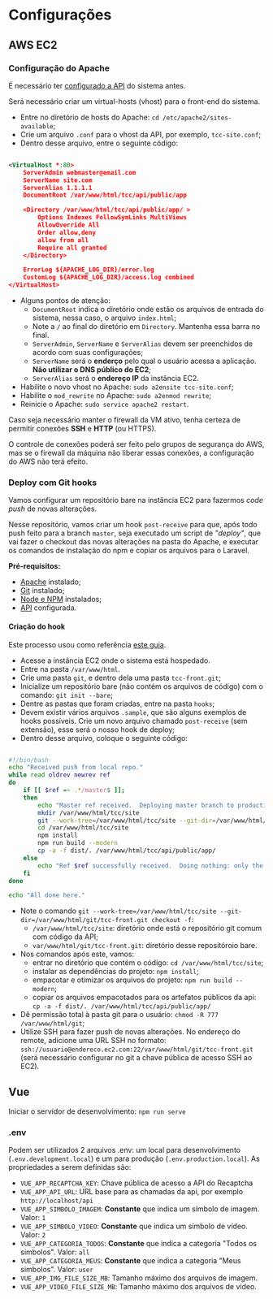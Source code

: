 # Configurações

## AWS EC2

### Configuração do Apache

É necessário ter [configurado a API](https://github.com/FusRoDah061/TCC-IFSP-API) do sistema antes.

Será necessário criar um virtual-hosts (vhost) para o front-end do sistema.

- Entre no diretório de hosts do Apache: `cd /etc/apache2/sites-available`;
- Crie um arquivo `.conf` para o vhost da API, por exemplo, `tcc-site.conf`;
- Dentro desse arquivo, entre o seguinte código:

```xml

<VirtualHost *:80>
	ServerAdmin webmaster@email.com
	ServerName site.com
	ServerAlias 1.1.1.1
	DocumentRoot /var/www/html/tcc/api/public/app

	<Directory /var/www/html/tcc/api/public/app/ >
		Options Indexes FollowSymLinks MultiViews
		AllowOverride All
		Order allow,deny
		allow from all
		Require all granted
	</Directory>

	ErrorLog ${APACHE_LOG_DIR}/error.log
	CustomLog ${APACHE_LOG_DIR}/access.log combined
</VirtualHost>

```

- Alguns pontos de atenção:
  - `DocumentRoot` indica o diretório onde estão os arquivos de entrada do sistema, nessa caso, o arquivo `index.html`;
  - Note a `/` ao final do diretório em `Directory`. Mantenha essa barra no final.
  - `ServerAdmin`, `ServerName` e `ServerAlias` devem ser preenchidos de acordo com suas configurações;
  - `ServerName` será o **enderço** pelo qual o usuário acessa a aplicação. **Não utilizar o DNS público do EC2**;
  - `ServerAlias` será o **endereço IP** da instância EC2.
- Habilite o novo vhost no Apache: `sudo a2ensite tcc-site.conf`;
- Habilite o `mod_rewrite` no Apache: `sudo a2enmod rewrite`;
- Reinicie o Apache: `sudo service apache2 restart`.

Caso seja necessário manter o firewall da VM ativo, tenha certeza de permitir conexões **SSH** e **HTTP** (ou HTTPS).

O controle de conexões poderá ser feito pelo grupos de segurança do AWS, mas se o firewall da máquina não liberar essas conexões, a configuração do AWS não terá efeito.


### Deploy com Git hooks

Vamos configurar um repositório bare na instância EC2 para fazermos *code push* de novas alterações.

Nesse repositório, vamos criar um hook `post-receive` para que, após todo push feito para a branch `master`, seja executado um script de *"deploy"*, que vai fazer o checkout das novas alterações na pasta do Apache, e executar os comandos de instalação do npm e copiar os arquivos para o Laravel.

**Pré-requisitos:**
- [Apache](https://www.digitalocean.com/community/tutorials/how-to-install-linux-apache-mysql-php-lamp-stack-on-ubuntu-16-04) instalado;
- [Git](https://www.digitalocean.com/community/tutorials/how-to-install-git-on-ubuntu-16-04) instalado;
- [Node e NPM](https://www.digitalocean.com/community/tutorials/how-to-install-node-js-on-ubuntu-16-04) instalados;
- [API](https://github.com/FusRoDah061/TCC-IFSP-API) configurada.

#### Criação do hook

Este processo usou como referência [este guia](https://www.digitalocean.com/community/tutorials/how-to-use-git-hooks-to-automate-development-and-deployment-tasks).

- Acesse a instância EC2 onde o sistema está hospedado.
- Entre na pasta `/var/www/html`.
- Crie uma pasta `git`, e dentro dela uma pasta `tcc-front.git`;
- Inicialize um repositório bare (não contém os arquivos de código) com o comando: `git init --bare`;
- Dentre as pastas que foram criadas, entre na pasta `hooks`;
- Devem existir vários arquivos `.sample`, que são alguns exemplos de hooks possíveis. Crie um novo arquivo chamado `post-receive` (sem extensão), esse será o nosso hook de deploy;
- Dentro desse arquivo, coloque o seguinte código:

```bash

#!/bin/bash
echo "Received push from local repo."
while read oldrev newrev ref
do
	if [[ $ref =~ .*/master$ ]];
	then
		echo "Master ref received.  Deploying master branch to production..."
		mkdir /var/www/html/tcc/site
		git --work-tree=/var/www/html/tcc/site --git-dir=/var/www/html/git/tcc-front.git checkout -f
		cd /var/www/html/tcc/site
		npm install
		npm run build --modern
		cp -a -f dist/. /var/www/html/tcc/api/public/app/
	else
		echo "Ref $ref successfully received.  Doing nothing: only the master branch may be deployed on this server."
	fi
done

echo "All done here."

```

- Note o comando `git --work-tree=/var/www/html/tcc/site --git-dir=/var/www/html/git/tcc-front.git checkout -f`: 
  - `/var/www/html/tcc/site`: diretório onde está o repositório git comum com código da API;
  - `var/www/html/git/tcc-front.git`: diretório desse repositóroio bare.
- Nos comandos após este, vamos:
  - entrar no diretório que contém o código: `cd /var/www/html/tcc/site`;
  - instalar as dependências do projeto: `npm install`;
  - empacotar e otimizar os arquivos do projeto: `npm run build --modern`;
  - copiar os arquivos empacotados para os artefatos públicos da api: `cp -a -f dist/. /var/www/html/tcc/api/public/app/`
- Dê permissão total à pasta git para o usuário: `chmod -R 777 /var/www/html/git`;
- Utilize SSH para fazer push de novas alterações. No endereço do remote, adicione uma URL SSH no formato: `ssh://usuario@endereco.ec2.com:22/var/www/html/git/tcc-front.git` (será necessário configurar no git a chave pública de acesso SSH ao EC2).

## Vue

Iniciar o servidor de desenvolvimento: `npm run serve`

### .env

Podem ser utilizados 2 arquivos .env: um local para desenvolvimento (`.env.development.local`) e um para produção (`.env.production.local`). As propriedades a serem definidas são:

- `VUE_APP_RECAPTCHA_KEY`: Chave pública de acesso a API do Recaptcha
- `VUE_APP_API_URL`: URL base para as chamadas da api, por exemplo `http://localhost/api`
- `VUE_APP_SIMBOLO_IMAGEM`: **Constante** que indica um símbolo de imagem. Valor: `1`
- `VUE_APP_SIMBOLO_VIDEO`: **Constante** que indica um símbolo de vídeo. Valor: `2`
- `VUE_APP_CATEGORIA_TODOS`: **Constante** que indica a categoria "Todos os simbolos". Valor: `all`
- `VUE_APP_CATEGORIA_MEUS`: **Constante** que indica a categoria "Meus simbolos". Valor: `user`
- `VUE_APP_IMG_FILE_SIZE_MB`: Tamanho máximo dos arquivos de imagem.
- `VUE_APP_VIDEO_FILE_SIZE_MB`: Tamanho máximo dos arquivos de vídeo.
